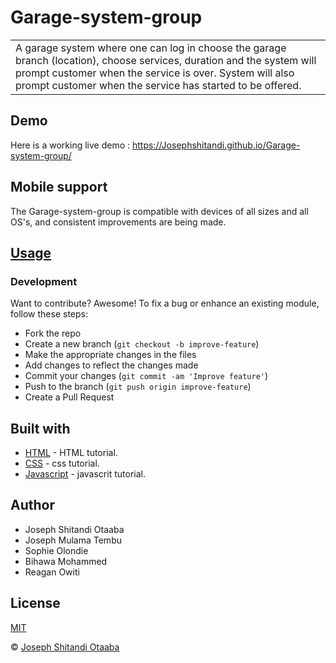 # Garage-system-group

<table>
<tr>
<td>
A garage system where one can log in choose the garage branch (location), choose services, duration and the system will prompt customer when the service is over. System will also prompt customer when the service has started to be offered.
</td>
</tr>
</table>

## Demo
Here is a working live demo :  https://Josephshitandi.github.io/Garage-system-group/

## Mobile support
The Garage-system-group is compatible with devices of all sizes and all OS's, and consistent improvements are being made.

## [Usage](https://Josephshitandi.github.io/Garage-system-group/)
### Development

Want to contribute? Awesome!
To fix a bug or enhance an existing module, follow these steps:
- Fork the repo
- Create a new branch (`git checkout -b improve-feature`)
- Make the appropriate changes in the files
- Add changes to reflect the changes made
- Commit your changes (`git commit -am 'Improve feature'`)
- Push to the branch (`git push origin improve-feature`)
- Create a Pull Request

## Built with

- [HTML](https://www.w3schools.com/html/) - HTML tutorial.
- [CSS](https://www.w3schools.com/css/) - css tutorial.
- [Javascript](https://www.w3schools.com/js/) - javascrit tutorial.

## Author
- Joseph Shitandi Otaaba
- Joseph Mulama Tembu
- Sophie Olondie
- Bihawa Mohammed
- Reagan Owiti

## License 
[MIT](https://github.com/Josephshitandi/Garage-system-group/blob/master/LICENSE.md)

 © [Joseph Shitandi Otaaba](https://github.com/Josephshitandi)